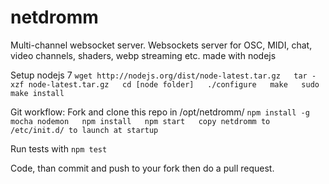 # netdromm
Multi-channel websocket server.
Websockets server for OSC, MIDI, chat, video channels, shaders, webp streaming etc. made with nodejs

Setup nodejs 7
`wget http://nodejs.org/dist/node-latest.tar.gz  
tar -xzf node-latest.tar.gz  
cd [node folder]  
./configure  
make  
sudo make install`

Git workflow:
Fork and clone this repo in /opt/netdromm/
`npm install -g mocha nodemon  
npm install  
npm start  
copy netdromm to /etc/init.d/ to launch at startup`

Run tests with `npm test`

Code, than commit and push to your fork then do a pull request.
